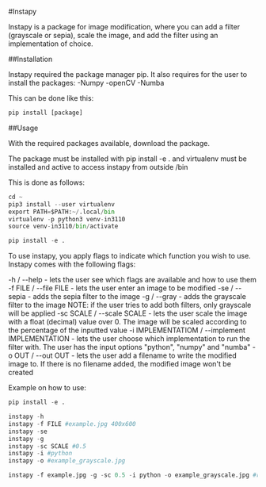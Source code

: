 #Instapy

Instapy is a package for image modification, where you can add a filter (grayscale or sepia), scale the image, and add the filter using an implementation of choice.

##Installation

Instapy required the package manager pip.
It also requires for the user to install the packages:
-Numpy
-openCV
-Numba

This can be done like this:

```python
pip install [package]
```

##Usage

With the required packages available, download the package.

The package must be installed with pip install -e . and virtualenv must be installed and active to access instapy from outside /bin

This is done as follows:

```python
cd ~
pip3 install --user virtualenv
export PATH=$PATH:~/.local/bin
virtualenv -p python3 venv-in3110
source venv-in3110/bin/activate

pip install -e .
```

To use instapy, you apply flags to indicate which function you wish to use.
Instapy comes with the following flags:

-h / --help - lets the user see which flags are available and how to use them
-f FILE / --file FILE - lets the user enter an image to be modified
-se / --sepia - adds the sepia filter to the image
-g / --gray - adds the grayscale filter to the image
NOTE: if the user tries to add both filters, only grayscale will be applied
-sc SCALE / --scale SCALE - lets the user scale the image with a float (decimal) value over 0. The image will be scaled according to the percentage of the inputted value
-i IMPLEMENTATIOM / --implement IMPLEMENTATION - lets the user choose which implementation to run the filter with. The user has the input options "python", "numpy" and "numba"
-o OUT / --out OUT - lets the user add a filename to write the modified image to. If there is no filename added, the modified image won't be created

Example on how to use:

```python
pip install -e .

instapy -h
instapy -f FILE #example.jpg 400x600
instapy -se
instapy -g
instapy -sc SCALE #0.5
instapy -i #python
instapy -o #example_grayscale.jpg

instapy -f example.jpg -g -sc 0.5 -i python -o example_grayscale.jpg #returns grayscale image example_grayscale.jpg with pixels 200x300
```